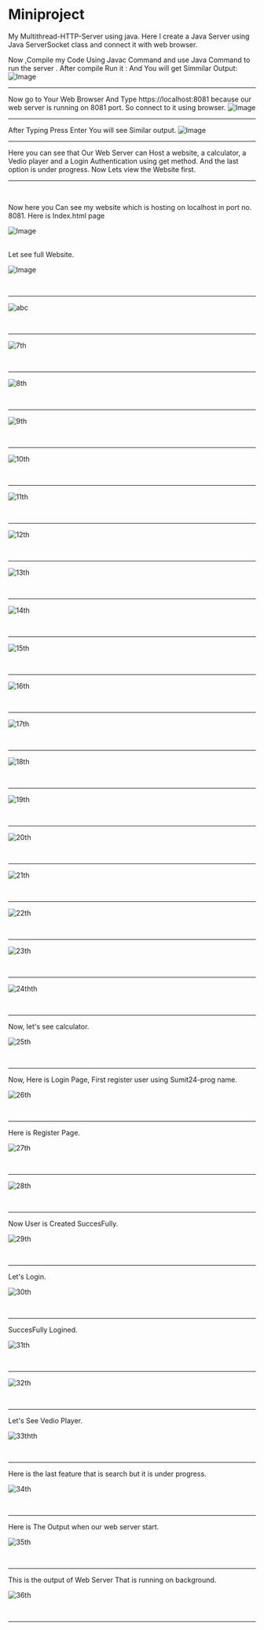 # Miniproject
My Multithread-HTTP-Server using java.
Here I create a Java Server using Java ServerSocket class and connect it with web browser. 

Now ,Compile my Code Using Javac Command and use Java Command to run the server .
After compile
Run it :
And You will get Simmilar Output:
![Image](./assets/images/java2.JPG)
<br/>
<hr/>

Now go to Your Web Browser And Type https://localhost:8081 because our web server is running on 8081 port.
So connect to it using browser.
![Image](./assets/images/java2.JPG)
<br/>
<hr/>

After Typing Press Enter You will see Similar output.
![Image](./assets/images/java3.JPG)
<br/>
<hr/>

Here you can see that Our Web Server can Host a website, a calculator, a Vedio player and a Login Authentication using get method.
And the last option is under progress.
Now Lets view the Website first.
<hr/>
<br/>

Now here you Can see my website which is hosting on localhost in port no. 8081.
Here is Index.html page

![Image](./assets/images/java4.JPG)

<br/>
Let see full Website.
<br/>

![Image](./assets/images/java5.JPG)

<br/>
<hr/>

![abc](./assets/images/java6.JPG)

<br/>
<hr/>

![7th](./assets/images/java7.JPG)

<br/>
<hr/>

![8th](./assets/images/java8.JPG)

<br/>
<hr/>

![9th](./assets/images/java9.JPG)

<br/>
<hr/>

![10th](./assets/images/javaA1.JPG)

<br/>
<hr/>

![11th](./assets/images/javaA2.JPG)

<br/>
<hr/>

![12th](./assets/images/javaA3.JPG)

<br/>
<hr/>

![13th](./assets/images/javaA4.JPG)

<br/>
<hr/>

![14th](./assets/images/javaA5.JPG)

<br/>
<hr/>

![15th](./assets/images/javaA6.JPG)

<br/>
<hr/>

![16th](./assets/images/javaA7.JPG)

<br/>
<hr/>

![17th](./assets/images/javaA8.JPG)

<br/>
<hr/>

![18th](./assets/images/javaA9.JPG)

<br/>
<hr/>

![19th](./assets/images/javaB1.JPG)

<br/>
<hr/>

![20th](./assets/images/javaB2.JPG)

<br/>
<hr/>

![21th](./assets/images/javaB3.JPG)

<br/>
<hr/>

![22th](./assets/images/javaB4.JPG)

<br/>
<hr/>

![23th](./assets/images/javaB5.JPG)

<br/>
<hr/>

![24thth](./assets/images/javaB6.JPG)

<br/>
<hr/>
Now, let's see calculator.

![25th](./assets/images/javaB7.JPG)

<br/>
<hr/>
Now, Here is Login Page, First register user using Sumit24-prog name.

![26th](./assets/images/javaB8.JPG)

<br/>
<hr/>
Here is Register Page.

![27th](./assets/images/javaB9.JPG)

<br/>
<hr/>

![28th](./assets/images/javaC1.JPG)

<br/>
<hr/>
Now User is Created SuccesFully.

![29th](./assets/images/javaC2.JPG)

<br/>
<hr/>
Let's Login.

![30th](./assets/images/javaC3.JPG)

<br/>
<hr/>
SuccesFully Logined.

![31th](./assets/images/javaC4.JPG)

<br/>
<hr/>

![32th](./assets/images/javaC5.JPG)

<br/>
<hr/>
Let's See Vedio Player.

![33thth](./assets/images/javaC6.JPG)

<br/>
<hr/>
Here is the last feature that is search but it is under progress.

![34th](./assets/images/javaC7.JPG)

<br/>
<hr/>
Here is The Output when our web server start.

![35th](./assets/images/javaC9.JPG)

<br/>
<hr/>
This is the output of Web Server That is running on background.

![36th](./assets/images/javaC8.JPG)

<br/>
<hr/>
